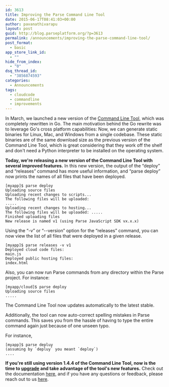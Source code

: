 ```yaml
---
id: 3613
title: Improving the Parse Command Line Tool
date: 2015-06-17T08:41:03+00:00
author: pavanathivarapu
layout: post
guid: http://blog.parseplatform.org/?p=3613
permalink: /announcements/improving-the-parse-command-line-tool/
post_format:
  - basic
app_store_link_id:
  - ""
hide_from_index:
  - "0"
dsq_thread_id:
  - "3856874593"
categories:
  - Announcements
tags:
  - cloudcode
  - commandline
  - improvements
---
```

In March, we launched a new version of the [Command Line Tool](https://parse.com/docs/js/guide#command-line), which was completely rewritten in Go. The main motivation behind the Go rewrite was to leverage Go's cross platform capabilities: Now, we can generate static binaries for Linux, Mac, and Windows from a single codebase. These static binaries are of the same download size as the previous version of the Command Line Tool, which is great considering that they work off the shelf and don't need a Python interpreter to be installed on the operating system.

**Today, we're releasing a new version of the Command Line Tool with several improved features.** In this new version, the output of the “deploy” and “releases” command has more useful information, and “parse deploy” now prints the names of all files that have been deployed. 

<pre class="line-numbers"><code class="language-bash">[myapp]$ parse deploy 
Uploading source files 
Uploading recent changes to scripts... 
The following files will be uploaded: 
..... 
Uploading recent changes to hosting... 
The following files will be uploaded: ..... 
Finished uploading files 
New release is named v1 (using Parse JavaScript SDK vx.x.x)</code></pre>

Using the “-v” or “--version” option for the “releases” command, you can now view the list of all files that were deployed in a given release.

<pre class="line-numbers"><code class="language-bash">[myapp]$ parse releases -v v1
Deployed cloud code files: 
main.js 
Deployed public hosting files: 
index.html</code></pre>

Also, you can now run Parse commands from any directory within the Parse project. For instance:

<pre class="line-numbers"><code class="language-bash">[myapp/cloud]$ parse deploy
Uploading source files
.....</code></pre>

The Command Line Tool now updates automatically to the latest stable.

Additionally, the tool can now auto-correct spelling mistakes in Parse commands. This saves you from the hassle of having to type the entire command again just because of one unseen typo.

For instance, 

<pre class="line-numbers"><code class="language-bash">[myapp]$ parse depluy
(assuming by `depluy` you meant `deploy`)
.... </code></pre>

**If you're still using version 1.4.4 of the Command Line Tool, now is the time to [upgrade](https://parse.com/apps/quickstart#cloud_code) and take advantage of the tool's new features.** Check out the documentation [here](https://parse.com/docs/js/guide#command-line), and if you have any questions or feedback, please reach out to us [here](https://parse.com/help).